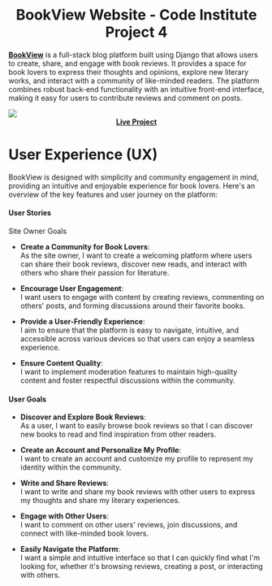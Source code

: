 <h1 align="center"> BookView Website - Code Institute Project 4</h1>

<a href="https://bookview-1fe2bb34917a.herokuapp.com/"><strong>BookView</a></strong> is a full-stack blog platform built using Django that allows users to create, share, and engage with book reviews. It provides a space for book lovers to express their thoughts and opinions, explore new literary works, and interact with a community of like-minded readers. The platform combines robust back-end functionality with an intuitive front-end interface, making it easy for users to contribute reviews and comment on posts.

<img src="https://github.com/user-attachments/assets/7f488f67-3863-4c0f-9cb7-d65484b0542a">

<div align="center">
  <a href="https://bookview-1fe2bb34917a.herokuapp.com/"><strong>Live Project</strong></a>
</div>

# User Experience (UX)

BookView is designed with simplicity and community engagement in mind, providing an intuitive and enjoyable experience for book lovers. Here's an overview of the key features and user journey on the platform:

 #### User Stories

 Site Owner Goals

- **Create a Community for Book Lovers**:  
  As the site owner, I want to create a welcoming platform where users can share their book reviews, discover new reads, and interact with others who share their passion for literature.

- **Encourage User Engagement**:  
  I want users to engage with content by creating reviews, commenting on others' posts, and forming discussions around their favorite books.

- **Provide a User-Friendly Experience**:  
  I aim to ensure that the platform is easy to navigate, intuitive, and accessible across various devices so that users can enjoy a seamless experience.

- **Ensure Content Quality**:  
  I want to implement moderation features to maintain high-quality content and foster respectful discussions within the community.

#### User Goals

- **Discover and Explore Book Reviews**:  
  As a user, I want to easily browse book reviews so that I can discover new books to read and find inspiration from other readers.

- **Create an Account and Personalize My Profile**:  
  I want to create an account and customize my profile to represent my identity within the community.

- **Write and Share Reviews**:  
  I want to write and share my book reviews with other users to express my thoughts and share my literary experiences.

- **Engage with Other Users**:  
  I want to comment on other users' reviews, join discussions, and connect with like-minded book lovers.

- **Easily Navigate the Platform**:  
  I want a simple and intuitive interface so that I can quickly find what I'm looking for, whether it's browsing reviews, creating a post, or interacting with others.
